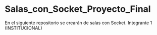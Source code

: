 # Salas_con_Socket_Proyecto_Final
En el siguiente repositorio se crearán de salas con Socket.
Integrante 1 (INSTITUCIONAL)
